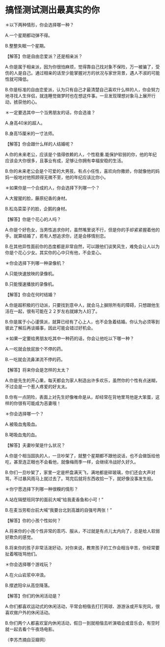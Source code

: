 # 搞怪测试测出最真实的你

＊以下两种情形，你会选择哪一种？ 

A.一个星期都动弹不得。 

B.整整失眠一个星期。 

【解答】你是自由恋爱派？还是相亲派？ 

A.你是属于相亲派，因为你很怕麻烦，觉得靠自己找对象不保险，万一被骗了，受伤的人是自己。通过相亲的话至少能掌握对方的状况与家世背景，遇人不淑的可能性就可降低。 

B.你是标准的自由恋爱派，认为只有自己才最清楚自己喜欢什么样的人，你会努力地寻找人生伴侣，就连睡觉做梦时也在想这件事。一旦发现理想对象马上展开行动，掳获他的心。 

＊一定要选其中一个当男朋友的话，你会选谁？ 

A.身高40米的超人。 

B.身高15厘米的一寸法师。 

【解答】你会跟什么样的人结婚呢？ 

A.你的未来老公，应该是个值得依赖的人，个性稳重.能保护软弱的你，他的年纪应该会大你很多，且事业有成，足够让你拥有幸福安稳的生活。 

B.你的未来老公会是个可爱的大男孩，有点小任性，喜欢向你撒娇，你就像他的妈妈一般地对他照顾得无微不至，他的年纪应该比你小。 

＊如果你是一个合成的人，你会选择下列哪一个？ 

A.大猩猩的脸，藤原纪香的身材。 

B.松岛菜菜子的脸，企鹅的身材。 

【解答】你是个花心的人吗？ 

A.你是个好色女，当男性追求你时，虽然嘴里说不行，但是你的手却紧紧握着他的手。就算结婚了，若有人想追求你，还是会移情别恋。 

B.在其他异性面前你的态度都是非常自然，可以跟他们谈笑风生，难免会让人以为你是个花心少女。其实你的心中只有他，不会变心。 

＊你会选择下列哪一种录像机？ 

A.只能快速放映的录像机。 

B.只能慢速播放的录像机。 

【解答】你会在何时结婚？ 

A.你是超积极的行动派，只要找到意中人，就会马上摒除所有的障碍，只想跟他生活在一起，很有可能在２２岁左右就嫁为人妇了。 

B.你是属于小心谨慎派，就算已经有了心上人，也不会急着结婚。你认为必须等到彼此了解后再谈婚事，因此可能会错过好机会。 

＊如果一定要给男朋友吃其中一种药的话，你会让他吃以下哪一种？ 

A.一吃就会放屁放个不停的药。 

B.一吃就会流鼻涕流不停的药。 

【解答】将来你会是怎样的太太？ 

A.你是先生的开心果，每天都会为家人制造出许多欢乐，虽然你的个性有点迷糊，不过会是一个惹人疼爱的好太太。 

B.你有一点阴险，表面上对先生好像唯命是从，却经常在背地里骂他是大笨蛋，这样的你很有可能成为恶妻哦！ 

＊你会选择哪一个？ 

A.被吸血鬼吸血。 

B.喝吸血鬼的血。 

【解答】夫妻吵架是什么状况？ 

A.你是个相当固执的人，一旦吵架了，就整个星期都不跟他说话，也不会做饭给他吃，甚至连正眼也不会看他，就像梅雨季一样，会继续冷战好久好久。 

B.你们一旦吵架了，家里一定是杯盘满天飞，满地都是碎玻璃，你们还会大声对骂，不过暴风雨马上就过去了。骂完后就将东西收拾一下，就好像没事发生般。 

＊你宁愿选择下列哪一种很糗的情形？ 

A.站在隔壁班同学的面前大喊“给我麦香鱼和小可！” 

B.在麦当劳柜台前大喊“我要台北到高雄的自强号两张！” 

【解答】你的小孩个性如何？ 

A.将来你的小孩个性非常的乖巧、服从，不过就是有点儿太内向了，总是给人软弱好欺负的感觉。 

B.将来你的孩子非常活泼好动，对你来说，教育孩子的工作会相当辛苦，你经常要扯着喉咙骂他们。 

＊你会选择哪个游戏玩？ 

A.在火山岩浆中冲浪。 

B.撑遮阳伞从高空降落。 

【解答】你们的休闲活动是？ 

A.你们都喜欢运动式的休闲活动，平常会相偕去打打网球、游游泳或开车兜风，很喜欢做户外的休闲活动。 

B.你们两个人都喜欢室内休闲活动，假日一到就相偕去听演唱会或音乐会，有空时就一起去看个午夜场电影。 

（李苏杰摘自豆瓣网）